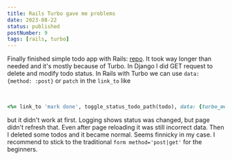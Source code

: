 ```yaml
---
title: Rails Turbo gave me problems
date: 2023-08-22
status: published
postNumber: 9
tags: [rails, turbo]
---
```


Finally finished simple todo app with Rails: [repo](https://github.com/tombohub/simple-rails-todo). It took way longer than needed and it's mostly because of Turbo. In Django I did GET request to delete and modify todo status. In Rails with Turbo we can use `data: {method: :post}` or `patch` in the `link_to` like

<br>

```ruby
<%= link_to 'mark done', toggle_status_todo_path(todo), data: {turbo_method: :post} %>
```

but it didn't work at first. Logging shows status was changed, but page didn't refresh that. Even after page reloading it was still incorrect data. Then I deleted some todos and it became normal. Seems finnicky in my case. I recommend to stick to the traditional `form method='post|get'` for the beginners.
